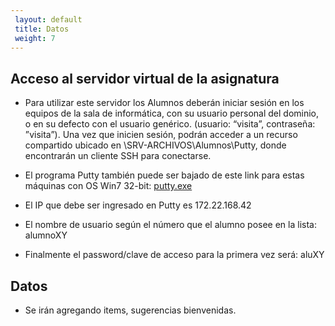 ```yaml
---
 layout: default
 title: Datos
 weight: 7
---
```



## Acceso al servidor virtual de la asignatura
- Para utilizar este servidor los Alumnos deberán iniciar sesión en los equipos de la sala de informática, con su usuario personal del dominio, o en su defecto con el usuario genérico. (usuario: “visita”, contraseña: ”visita”). Una vez que inicien sesión, podrán acceder a un recurso compartido ubicado en \\SRV-ARCHIVOS\Alumnos\Putty, donde encontrarán un cliente SSH para conectarse.

- El programa Putty también puede ser bajado de este link para estas máquinas con OS Win7 32-bit: [putty.exe](https://the.earth.li/~sgtatham/putty/latest/w32/putty.exe)
 
- El IP que debe ser ingresado en Putty es 172.22.168.42
- El nombre de usuario según el número que el alumno posee en la lista: alumnoXY
- Finalmente el password/clave de acceso para la primera vez será: aluXY

## Datos
- Se irán agregando items, sugerencias bienvenidas.

